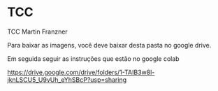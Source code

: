 # TCC
TCC Martin Franzner


Para baixar as imagens, você deve baixar desta pasta no google drive.

Em seguida seguir as instruções que estão no google colab

https://drive.google.com/drive/folders/1-TAIB3w8l-jknLSCU5_U9vUh_eYhSBcP?usp=sharing
